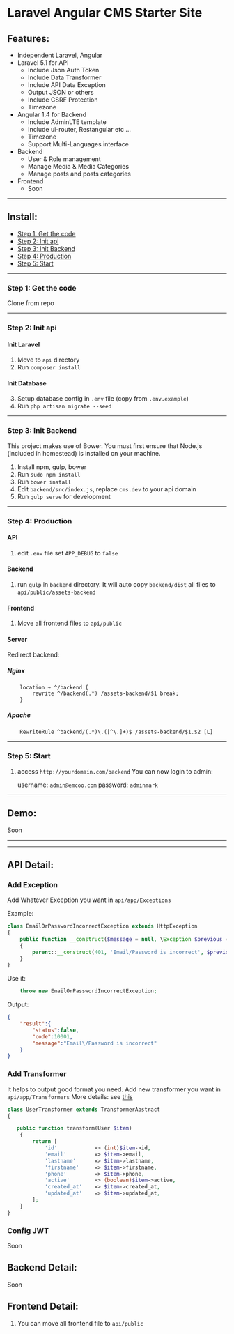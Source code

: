 # Laravel Angular CMS Starter Site

## Features:
* Independent Laravel, Angular
* Laravel 5.1 for API
  - Include Json Auth Token
  - Include Data Transformer
  - Include API Data Exception
  - Output JSON or others
  - Include CSRF Protection
  - Timezone
* Angular 1.4 for Backend
  - Include AdminLTE template
  - Include ui-router, Restangular etc ...
  - Timezone
  - Support Multi-Languages interface
* Backend
	* User & Role management
	* Manage Media & Media Categories
	* Manage posts and posts categories
* Frontend
	* Soon
	
-----
## Install:
* [Step 1: Get the code](#step1)
* [Step 2: Init api](#step2)
* [Step 3: Init Backend](#step3)
* [Step 4: Production](#step4)
* [Step 5: Start](#step5)

-----
<a name="step1"></a>
### Step 1: Get the code

Clone from repo

-----
<a name="step2"></a>
### Step 2: Init api
 
#### Init Laravel
1. Move to `api` directory
2. Run `composer install`

#### Init Database
3. Setup database config in `.env` file (copy from `.env.example`)
4. Run `php artisan migrate --seed`

-----
<a name="step3"></a>
### Step 3: Init Backend

This project makes use of Bower. You must first ensure that Node.js (included in homestead) is installed on your machine.

1. Install npm, gulp, bower 
2. Run `sudo npm install`
3. Run `bower install`
4. Edit `backend/src/index.js`, replace `cms.dev` to your api domain
5. Run `gulp serve` for development


-----
<a name="step4"></a>
### Step 4: Production

#### API
1. edit `.env` file set `APP_DEBUG` to `false`

#### Backend
1. run `gulp` in `backend` directory. It will auto copy `backend/dist` all files to `api/public/assets-backend`

#### Frontend
1. Move all frontend files to `api/public`

#### Server
Redirect backend:

##### Nginx
```
    location ~ ^/backend {
        rewrite ^/backend(.*) /assets-backend/$1 break;
    }
```

##### Apache
```
    RewriteRule ^backend/(.*)\.([^\.]+)$ /assets-backend/$1.$2 [L]
```

----
<a name="step5"></a>
### Step 5: Start 

1. access `http://yourdomain.com/backend`
You can now login to admin:

    username: `admin@emcoo.com`
    password: `adminmark`

-----
## Demo:

Soon

-----


-----
## API Detail:


### Add Exception
Add Whatever Exception you want in `api/app/Exceptions`

Example:
```php
class EmailOrPasswordIncorrectException extends HttpException
{
    public function __construct($message = null, \Exception $previous = null, $code = 0)
    {
        parent::__construct(401, 'Email/Password is incorrect', $previous, [], 10001);
    }
}
```
Use it:
```php
    throw new EmailOrPasswordIncorrectException;
```

Output:
```json
{
    "result":{
        "status":false,
        "code":10001,
        "message":"Email\/Password is incorrect"
    }
}
```

### Add Transformer
It helps to output good format you need. 
Add new transformer you want in `api/app/Transformers`
More details: see [this](http://fractal.thephpleague.com/transformers/) 

```php
class UserTransformer extends TransformerAbstract
{

   public function transform(User $item)
    {
        return [
            'id'            => (int)$item->id,
            'email'         => $item->email,
            'lastname'      => $item->lastname,
            'firstname'     => $item->firstname,
            'phone'         => $item->phone,
            'active'        => (boolean)$item->active,
            'created_at'    => $item->created_at,
            'updated_at'    => $item->updated_at,
        ];
    }
}
```

### Config JWT
Soon

## Backend Detail:
Soon
## Frontend Detail:
1. You can move all frontend file to `api/public`